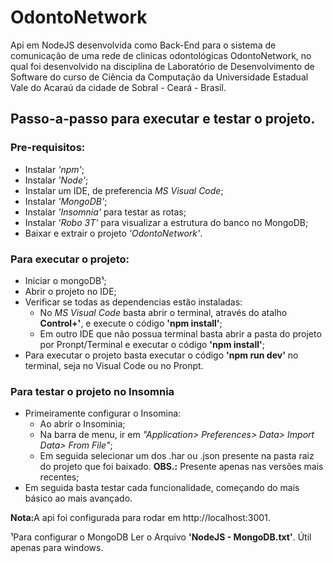 # OdontoNetwork
<p>
Api em NodeJS desenvolvida como Back-End para o sistema de comunicação de uma rede de clinicas odontológicas OdontoNetwork, no qual foi desenvolvido na disciplina de Laboratório de Desenvolvimento de Software do curso de Ciência da Computação da Universidade Estadual Vale do Acaraú da cidade de Sobral - Ceará - Brasil.</p>

## Passo-a-passo para executar e testar o projeto.
### Pre-requisitos:
 - Instalar <i>'npm'</i>;
 - Instalar <i>'Node'</i>;
 - Instalar um IDE, de preferencia <i>MS Visual Code</i>;
 - Instalar <i>'MongoDB'</i>;
 - Instalar <i>'Insomnia'</i> para testar as rotas;
 - Instalar <i>'Robo 3T'</i> para visualizar a estrutura do banco no MongoDB;
 - Baixar e extrair o projeto <i>'OdontoNetwork'</i>.

### Para executar o projeto:
 - Iniciar o mongoDB¹;
 - Abrir o projeto no IDE;
 - Verificar se todas as dependencias estão instaladas:
   - No <i>MS Visual Code</i> basta abrir o terminal, através do atalho <strong>Control+'</strong>, e execute o código <strong>'npm install'</strong>;
   - Em outro IDE que não possua terminal basta abrir a pasta do projeto por Pronpt/Terminal e executar o código <strong>'npm install'</strong>;
 - Para executar o projeto basta executar o código <strong>'npm run dev'</strong> no terminal, seja no Visual Code ou no Pronpt.

### Para testar o projeto no Insomnia
 - Primeiramente configurar o Insomina:
   - Ao abrir o Insominia;
   - Na barra de menu, ir em <i>"Application> Preferences> Data> Import Data> From File"</i>;
   - Em seguida selecionar um dos .har ou .json presente na pasta raiz do projeto que foi baixado. <strong>OBS.:</strong> Presente apenas nas versões mais recentes;
 - Em seguida basta testar cada funcionalidade, começando do mais básico ao mais avançado.
 
<strong>Nota:</strong>A api foi configurada para rodar em http://localhost:3001.
 
 ¹Para configurar o MongoDB Ler o Arquivo <strong>'NodeJS - MongoDB.txt'</strong>. Útil apenas para windows.
